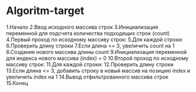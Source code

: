 # Algoritm-target

1.Начало
2.Ввод исходного массива строк
3.Инициализация переменной для подсчета количества подходящих строк (count)
4.Первый проход по исходному массиву строк:
5.Для каждой строки:
6.Проверить длину строки
7.Если длина <= 3, увеличить count на 1
8.Создание нового массива длины count
9.Инициализация переменной для индекса нового массива (index) = 0
10.Второй проход по исходному массиву строк:
11.Для каждой строки:
12.Проверить длину строки
13.Если длина <= 3, добавить строку в новый массив на позицию index и увеличить index на 1
14.Вывод отфильтрованного массива строк
15.Конец
